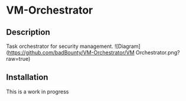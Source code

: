 # VM-Orchestrator

## Description

Task orchestrator for security management.
![Diagram](https://github.com/badBounty/VM-Orchestrator/VM Orchestrator.png?raw=true)


## Installation

This is a work in progress
